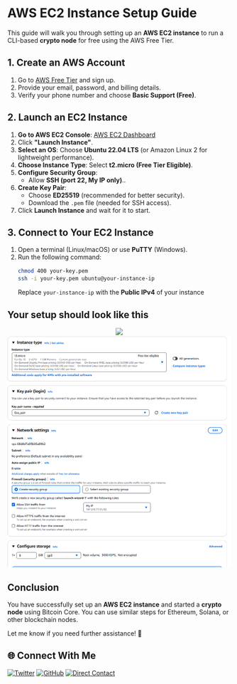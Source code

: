 # **AWS EC2 Instance Setup Guide**

This guide will walk you through setting up an **AWS EC2 instance** to run a CLI-based **crypto node** for free using the AWS Free Tier.

## **1. Create an AWS Account**
1. Go to [AWS Free Tier](https://aws.amazon.com/free/) and sign up.
2. Provide your email, password, and billing details.
3. Verify your phone number and choose **Basic Support (Free)**.

## **2. Launch an EC2 Instance**
1. **Go to AWS EC2 Console**: [AWS EC2 Dashboard](https://console.aws.amazon.com/ec2)
2. Click **"Launch Instance"**.
3. **Select an OS**: Choose **Ubuntu 22.04 LTS** (or Amazon Linux 2 for lightweight performance).
4. **Choose Instance Type**: Select **t2.micro (Free Tier Eligible)**.
5. **Configure Security Group**:
   - Allow **SSH (port 22, My IP only)**..
6. **Create Key Pair**:
   - Choose **ED25519** (recommended for better security).
   - Download the `.pem` file (needed for SSH access).
7. Click **Launch Instance** and wait for it to start.

## **3. Connect to Your EC2 Instance**
1. Open a terminal (Linux/macOS) or use **PuTTY** (Windows).
2. Run the following command:
   ```bash
   chmod 400 your-key.pem
   ssh -i your-key.pem ubuntu@your-instance-ip
   ```
   Replace `your-instance-ip` with the **Public IPv4** of your instance 
## **Your setup should look like this**

<div align = "center">

<img src = "'Instance EC2.png'">
<img src = "EC2.png">

</div>

## **Conclusion**
You have successfully set up an **AWS EC2 instance** and started a **crypto node** using Bitcoin Core. You can use similar steps for Ethereum, Solana, or other blockchain nodes.

Let me know if you need further assistance! 🚀

## 🌐 Connect With Me

[![Twitter](https://img.shields.io/badge/Twitter-%231DA1F2.svg?style=for-the-badge&logo=Twitter&logoColor=white)](https://twitter.com/oche_21)
[![GitHub](https://img.shields.io/badge/github-%23121011.svg?style=for-the-badge&logo=github&logoColor=white)](https://github.com/eso8484)
[![Direct Contact](https://img.shields.io/badge/Direct_Contact-%23009688.svg?style=for-the-badge&logo=telegram&logoColor=white)](https://t.me/eso8484)
